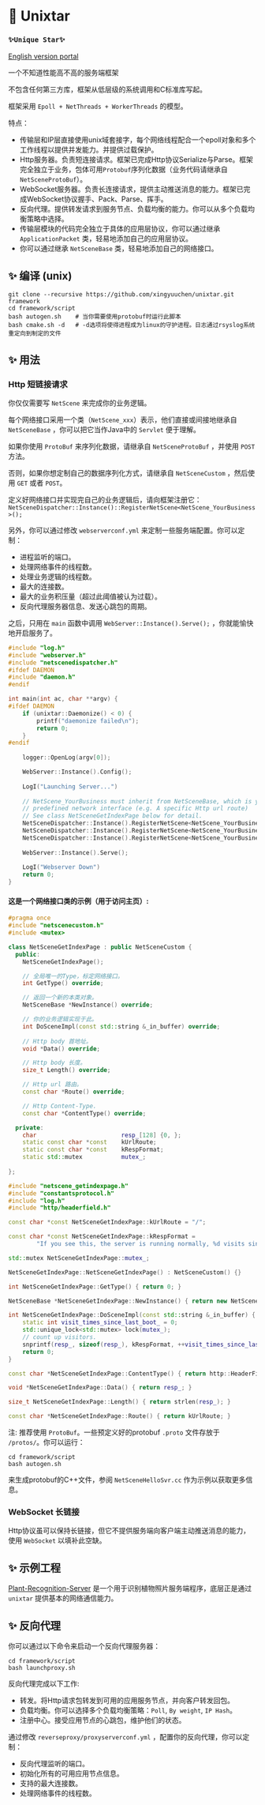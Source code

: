 # 🌟 Unixtar

### `✨Unique Star✨`

[English version portal](README.md)

一个不知道性能高不高的服务端框架

不包含任何第三方库，框架从低层级的系统调用和C标准库写起。

框架采用 `Epoll + NetThreads + WorkerThreads` 的模型。

特点：
* 传输层和IP层直接使用unix域套接字，每个网络线程配合一个epoll对象和多个工作线程以提供并发能力。并提供过载保护。
* Http服务器。负责短连接请求。框架已完成Http协议Serialize与Parse。框架完全独立于业务，包体可用`Protobuf`序列化数据（业务代码请继承自`NetSceneProtoBuf`）。
* WebSocket服务器。负责长连接请求，提供主动推送消息的能力。框架已完成WebSocket协议握手、Pack、Parse、挥手。
* 反向代理。提供转发请求到服务节点、负载均衡的能力。你可以从多个负载均衡策略中选择。
* 传输层模块的代码完全独立于具体的应用层协议，你可以通过继承 `ApplicationPacket` 类，轻易地添加自己的应用层协议。
* 你可以通过继承 `NetSceneBase` 类，轻易地添加自己的网络接口。


## ✨ 编译 (unix)
```shell
git clone --recursive https://github.com/xingyuuchen/unixtar.git framework
cd framework/script
bash autogen.sh    # 当你需要使用protobuf时运行此脚本
bash cmake.sh -d   # -d选项将使得进程成为linux的守护进程。日志通过rsyslog系统重定向到制定的文件
```

## ✨ 用法
### Http 短链接请求
你仅仅需要写 `NetScene` 来完成你的业务逻辑。

每个网络接口采用一个类（`NetScene_xxx`）表示，他们直接或间接地继承自 `NetSceneBase` ，你可以把它当作Java中的 `Servlet` 便于理解。

如果你使用 `ProtoBuf` 来序列化数据，请继承自 `NetSceneProtoBuf` ，并使用 `POST` 方法。

否则，如果你想定制自己的数据序列化方式，请继承自 `NetSceneCustom` ，然后使用 `GET` 或者 `POST`。

定义好网络接口并实现完自己的业务逻辑后，请向框架注册它：
`NetSceneDispatcher::Instance()::RegisterNetScene<NetScene_YourBusiness>();`

另外，你可以通过修改 `webserverconf.yml` 来定制一些服务端配置。你可以定制：
* 进程监听的端口。
* 处理网络事件的线程数。
* 处理业务逻辑的线程数。
* 最大的连接数。
* 最大的业务积压量（超过此阈值被认为过载）。
* 反向代理服务器信息、发送心跳包的周期。


之后，只用在 `main` 函数中调用 `WebServer::Instance().Serve();` ，你就能愉快地开启服务了。


```c++
#include "log.h"
#include "webserver.h"
#include "netscenedispatcher.h"
#ifdef DAEMON
#include "daemon.h"
#endif

int main(int ac, char **argv) {
#ifdef DAEMON
    if (unixtar::Daemonize() < 0) {
        printf("daemonize failed\n");
        return 0;
    }
#endif
    
    logger::OpenLog(argv[0]);

    WebServer::Instance().Config();
    
    LogI("Launching Server...")
    
    // NetScene_YourBusiness must inherit from NetSceneBase, which is your
    // predefined network interface (e.g. A specific Http url route)
    // See class NetSceneGetIndexPage below for detail.
    NetSceneDispatcher::Instance().RegisterNetScene<NetScene_YourBusiness>();
    NetSceneDispatcher::Instance().RegisterNetScene<NetScene_YourBusiness1>();
    NetSceneDispatcher::Instance().RegisterNetScene<NetScene_YourBusiness2>();
    
    WebServer::Instance().Serve();
    
    LogI("Webserver Down")
    return 0;
}
```

#### 这是一个网络接口类的示例（用于访问主页）:
```c++
#pragma once
#include "netscenecustom.h"
#include <mutex>

class NetSceneGetIndexPage : public NetSceneCustom {
  public:
    NetSceneGetIndexPage();

    // 全局唯一的Type，标定网络接口。
    int GetType() override;

    // 返回一个新的本类对象。
    NetSceneBase *NewInstance() override;

    // 你的业务逻辑实现于此。
    int DoSceneImpl(const std::string &_in_buffer) override;
    
    // Http body 首地址。
    void *Data() override;

    // Http body 长度。
    size_t Length() override;

    // Http url 路由。
    const char *Route() override;

    // Http Content-Type.
    const char *ContentType() override;

  private:
    char                        resp_[128] {0, };
    static const char *const    kUrlRoute;
    static const char *const    kRespFormat;
    static std::mutex           mutex_;
    
};
```
```c++
#include "netscene_getindexpage.h"
#include "constantsprotocol.h"
#include "log.h"
#include "http/headerfield.h"

const char *const NetSceneGetIndexPage::kUrlRoute = "/";

const char *const NetSceneGetIndexPage::kRespFormat =
        "If you see this, the server is running normally, %d visits since last boot.";

std::mutex NetSceneGetIndexPage::mutex_;

NetSceneGetIndexPage::NetSceneGetIndexPage() : NetSceneCustom() {}

int NetSceneGetIndexPage::GetType() { return 0; }

NetSceneBase *NetSceneGetIndexPage::NewInstance() { return new NetSceneGetIndexPage(); }

int NetSceneGetIndexPage::DoSceneImpl(const std::string &_in_buffer) {
    static int visit_times_since_last_boot_ = 0;
    std::unique_lock<std::mutex> lock(mutex_);
    // count up visitors.
    snprintf(resp_, sizeof(resp_), kRespFormat, ++visit_times_since_last_boot_);
    return 0;
}

const char *NetSceneGetIndexPage::ContentType() { return http::HeaderField::kTextPlain; }

void *NetSceneGetIndexPage::Data() { return resp_; }

size_t NetSceneGetIndexPage::Length() { return strlen(resp_); }

const char *NetSceneGetIndexPage::Route() { return kUrlRoute; }
```

注: 推荐使用 `ProtoBuf`。一些预定义好的protobuf `.proto` 文件存放于 `/protos/`。你可以运行：
```shell
cd framework/script
bash autogen.sh
```
来生成protobuf的C++文件，参阅 `NetSceneHelloSvr.cc` 作为示例以获取更多信息。


### WebSocket 长链接
Http协议虽可以保持长链接，但它不提供服务端向客户端主动推送消息的能力，使用 `WebSocket` 以填补此空缺。



## ✨ 示例工程
[Plant-Recognition-Server](https://github.com/xingyuuchen/object-identify-SVR.git) 是一个用于识别植物照片服务端程序，底层正是通过 `unixtar` 提供基本的网络通信能力。


## ✨ 反向代理
你可以通过以下命令来启动一个反向代理服务器：
```shell
cd framework/script
bash launchproxy.sh
```

反向代理完成以下工作:
* 转发。将Http请求包转发到可用的应用服务节点，并向客户转发回包。
* 负载均衡。你可以选择多个负载均衡策略：`Poll`, `By weight`, `IP Hash`。
* 注册中心。接受应用节点的心跳包，维护他们的状态。

通过修改 `reverseproxy/proxyserverconf.yml` ，配置你的反向代理，你可以定制：
* 反向代理监听的端口。
* 初始化所有的可用应用节点信息。
* 支持的最大连接数。
* 处理网络事件的线程数。

